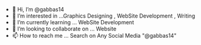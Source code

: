 - 👋 Hi, I’m @gabbas14
- 👀 I’m interested in ...Graphics Designing , WebSite Development , Writing
- 🌱 I’m currently learning ... WebSite Development
- 💞️ I’m looking to collaborate on ... Website 
- 📫 How to reach me ... Search on Any Social Media "@gabbas14"
<!---
gabbas14/gabbas14 is a ✨ special ✨ repository because its `README.md` (this file) appears on your GitHub profile.
You can click the Preview link to take a look at your changes.
--->
